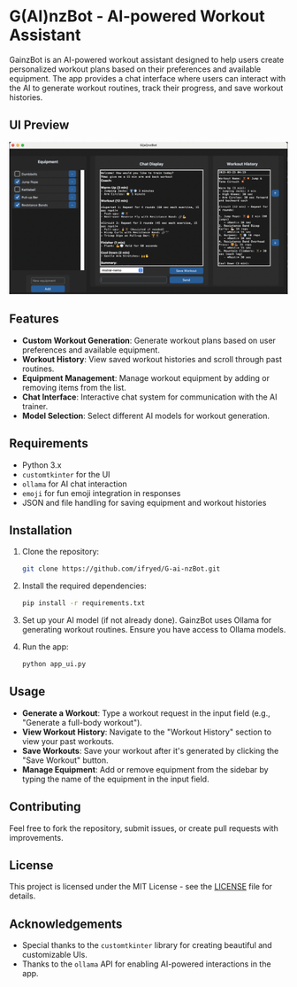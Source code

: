 # G(AI)nzBot - AI-powered Workout Assistant

GainzBot is an AI-powered workout assistant designed to help users create personalized workout plans based on their preferences and available equipment. The app provides a chat interface where users can interact with the AI to generate workout routines, track their progress, and save workout histories.

## UI Preview

![GainzBot UI](images/ui_screenshot.png)

## Features

- **Custom Workout Generation**: Generate workout plans based on user preferences and available equipment.
- **Workout History**: View saved workout histories and scroll through past routines.
- **Equipment Management**: Manage workout equipment by adding or removing items from the list.
- **Chat Interface**: Interactive chat system for communication with the AI trainer.
- **Model Selection**: Select different AI models for workout generation.

## Requirements

- Python 3.x
- `customtkinter` for the UI
- `ollama` for AI chat interaction
- `emoji` for fun emoji integration in responses
- JSON and file handling for saving equipment and workout histories

## Installation

1. Clone the repository:
    ```bash
    git clone https://github.com/ifryed/G-ai-nzBot.git
    ```

2. Install the required dependencies:
    ```bash
    pip install -r requirements.txt
    ```

3. Set up your AI model (if not already done). GainzBot uses Ollama for generating workout routines. Ensure you have access to Ollama models.

4. Run the app:
    ```bash
    python app_ui.py
    ```

## Usage

- **Generate a Workout**: Type a workout request in the input field (e.g., "Generate a full-body workout").
- **View Workout History**: Navigate to the "Workout History" section to view your past workouts.
- **Save Workouts**: Save your workout after it's generated by clicking the "Save Workout" button.
- **Manage Equipment**: Add or remove equipment from the sidebar by typing the name of the equipment in the input field.


## Contributing

Feel free to fork the repository, submit issues, or create pull requests with improvements.

## License

This project is licensed under the MIT License - see the [LICENSE](LICENSE) file for details.

## Acknowledgements

- Special thanks to the `customtkinter` library for creating beautiful and customizable UIs.
- Thanks to the `ollama` API for enabling AI-powered interactions in the app.